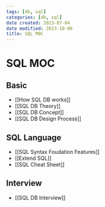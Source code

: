```yaml
---
tags: [db, sql]
categories: [db, sql]
date created: 2023-07-04
date modified: 2023-10-06
title: SQL MOC
---
```


# SQL MOC

## Basic

- [[How SQL DB works]]
- [[SQL DB Theory]]
- [[SQL DB Concept]]
- [[SQL DB Design Process]]

## SQL Language

- [[SQL Syntax Foudation Features]]
- [[Extend SQL]]
- [[SQL Cheat Sheet]]

## Interview

- [[SQL DB Interview]]
